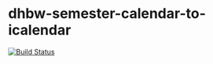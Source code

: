# dhbw-semester-calendar-to-icalendar

[![Build Status](https://travis-ci.org/kromeyer/dhbw-semester-calendar-to-icalendar.png)](https://travis-ci.org/kromeyer/dhbw-semester-calendar-to-icalendar)
